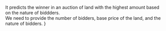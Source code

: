 It predicts the winner in an auction of land with the highest amount based on the nature of biddders.
<br> We need to provide the number of bidders, base price of the land, and the nature of bidders.
}
